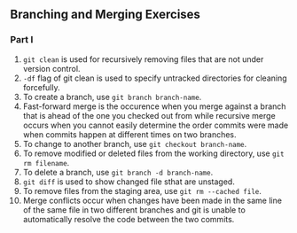 ## Branching and Merging Exercises

### Part I

1. `git clean` is used for recursively removing files that are not under version control.
2. `-df` flag of git clean is used to specify untracked directories for cleaning forcefully.
3. To create a branch, use `git branch branch-name`.
4. Fast-forward merge is the occurence when you merge against a branch that is ahead of the one you checked out from while recursive merge occurs when you cannot easily
  determine the order commits were made when commits happen at different times on two branches.
5. To change to another branch, use `git checkout branch-name`.
6. To remove modified or deleted files from the working directory, use `git rm filename`.
7. To delete a branch, use `git branch -d branch-name`.
8. `git diff` is used to show changed file sthat are unstaged.
9. To remove files from the staging area, use `git rm --cached file`.
10. Merge conflicts occur when changes have been made in the same line of the same file in two different branches and git is unable to automatically resolve the code between 
  the two commits. 
